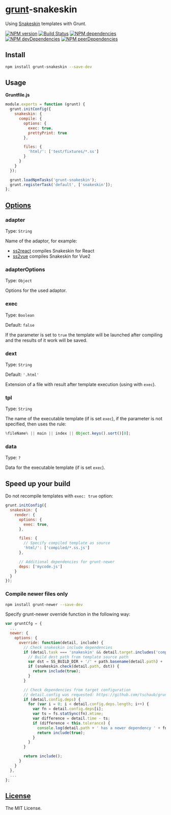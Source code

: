 [grunt](http://gruntjs.com/)-snakeskin
======================================

Using [Snakeskin](https://github.com/SnakeskinTpl/Snakeskin) templates with Grunt.

[![NPM version](http://img.shields.io/npm/v/grunt-snakeskin.svg?style=flat)](http://badge.fury.io/js/grunt-snakeskin)
[![Build Status](http://img.shields.io/travis/SnakeskinTpl/grunt-snakeskin.svg?style=flat&branch=master)](https://travis-ci.org/SnakeskinTpl/grunt-snakeskin)
[![NPM dependencies](http://img.shields.io/david/SnakeskinTpl/grunt-snakeskin.svg?style=flat)](https://david-dm.org/SnakeskinTpl/grunt-snakeskin)
[![NPM devDependencies](http://img.shields.io/david/dev/SnakeskinTpl/grunt-snakeskin.svg?style=flat)](https://david-dm.org/SnakeskinTpl/grunt-snakeskin?type=dev)
[![NPM peerDependencies](http://img.shields.io/david/peer/SnakeskinTpl/grunt-snakeskin.svg?style=flat)](https://david-dm.org/SnakeskinTpl/grunt-snakeskin?type=peer)

## Install

```bash
npm install grunt-snakeskin --save-dev
```

## Usage

**Gruntfile.js**

```js
module.exports = function (grunt) {
  grunt.initConfig({
    snakeskin: {
      compile: {
        options: {
          exec: true,
          prettyPrint: true
        },

        files: {
          'html/': ['test/fixtures/*.ss']
        }
      }
    }
  });

  grunt.loadNpmTasks('grunt-snakeskin');
  grunt.registerTask('default', ['snakeskin']);
};
```

## [Options](http://snakeskintpl.github.io/docs/api.html#compile--opt_params)
### adapter

Type: `String`

Name of the adaptor, for example:

* [ss2react](https://github.com/SnakeskinTpl/ss2react) compiles Snakeskin for React
* [ss2vue](https://github.com/SnakeskinTpl/ss2vue) compiles Snakeskin for Vue2

### adapterOptions

Type: `Object`

Options for the used adaptor.

### exec

Type: `Boolean`

Default: `false`

If the parameter is set to `true` the template will be launched after compiling and the results of it work will be saved.

### dext

Type: `String`

Default: `'.html'`

Extension of a file with result after template execution (using with `exec`).

### tpl

Type: `String`

The name of the executable template (if is set `exec`), if the parameter is not specified, then uses the rule:

```js
%fileName% || main || index || Object.keys().sort()[0];
```

### data

Type: `?`

Data for the executable template (if is set `exec`).

## Speed up your build

Do not recompile templates with `exec: true` option:
```js
grunt.initConfig({
  snakeskin: {
    render: {
      options: {
        exec: true,
      },

      files: {
        // Specify compiled template as source
        'html/': ['compiled/*.ss.js']
      },

      // Additional dependencies for grunt-newer
      deps: ['mycode.js']
    }
  }
});
```

### Compile newer files only

```bash
npm install grunt-newer --save-dev
```

Specify grunt-newer override function in the following way:

```js
var gruntCfg = {
  ...
  newer: {
    options: {
      override: function(detail, include) {
        // Check snakeskin include dependencies
        if (detail.task === 'snakeskin' && detail.target.includes('compile')) {
          // Build dest path from template source path
          var dst = SS_BUILD_DIR + '/' + path.basename(detail.path) + '.js';
          if (snakeskin.check(detail.path, dst)) {
            return include(true);
          }
        }

        // Check dependencies from target configuration
        // detail.config was requested: https://github.com/tschaub/grunt-newer/pull/115
        if (detail.config.deps) {
          for (var i = 0; i < detail.config.deps.length; i++) {
            var fn = detail.config.deps[i];
            var ts = fs.statSync(fn).mtime;
            var difference = detail.time - ts;
            if (difference < this.tolerance) {
              console.log(detail.path + ' has a newer dependency ' + fn);
              return include(true);
            }
          }
        }

        return include();
      }
    }
  },
  ...
};
```


## [License](https://github.com/SnakeskinTpl/grunt-snakeskin/blob/master/LICENSE)

The MIT License.
